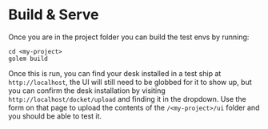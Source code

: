 # Build & Serve

Once you are in the project folder you can build the test envs by running:
```
cd <my-project>
golem build
```
Once this is run, you can find your desk installed in a test ship at `http://localhost`, the UI will still need to be globbed for it to show up, but you can confirm the desk installation by visiting `http://localhost/docket/upload` and finding it in the dropdown. Use the form on that page to upload the contents of the `/<my-project>/ui` folder and you should be able to test it.
